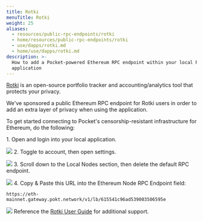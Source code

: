 ```yaml
---
title: Rotki
menuTitle: Rotki
weight: 25
aliases:
  - resources/public-rpc-endpoints/rotki
  - home/resources/public-rpc-endpoints/rotki
  - use/dapps/rotki.md
  - home/use/dapps/rotki.md
description: >-
  How to add a Pocket-powered Ethereum RPC endpoint within your local Rotki
  application
---
```



[Rotki](https://bit.ly/RotkiPOKT) is an open-source portfolio tracker and accounting/analytics tool that protects your privacy.

We've sponsored a public Ethereum RPC endpoint for Rotki users in order to add an extra layer of privacy when using the application.

To get started connecting to Pocket's censorship-resistant infrastructure for Ethereum, do the following:

1\. Open and login into your local application.

![](/images/rotki-step-1.png)
2\. Toggle to account, then open settings.

![](/images/rotki-step-2.png)
3\. Scroll down to the Local Nodes section, then delete the default RPC endpoint.

![](/images/rotki-step-3.png)
4\. Copy & Paste this URL into the Ethereum Node RPC Endpoint field:

`https://eth-mainnet.gateway.pokt.network/v1/lb/615541c96ad539003506595e`

![](/images/rotki-step-4.png)
Reference the [Rotki User Guide](https://rotki.readthedocs.io/en/latest/usage\_guide.html) for additional support.
